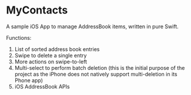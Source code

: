 MyContacts
==========

A sample iOS App to manage AddressBook items, written in pure Swift.

Functions:

1. List of sorted address book entries
2. Swipe to delete a single entry
3. More actions on swipe-to-left
4. Multi-select to perform batch deletion (this is the initial purpose of the project as the iPhone does not natively support multi-deletion in its Phone app)
5. iOS AddressBook APIs
